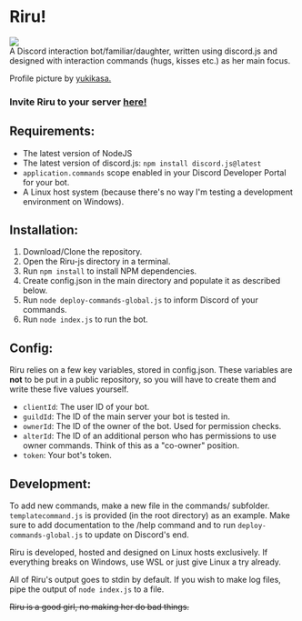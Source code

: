 # Riru!
![](https://cdn.discordapp.com/attachments/924613221627854909/930915390639444018/riru.png)  
A Discord interaction bot/familiar/daughter, written using discord.js and designed with interaction commands (hugs, kisses etc.) as her main focus.  

Profile picture by [yukikasa.](https://www.pixiv.net/en/users/260958)

### Invite Riru to your server [here!](https://discord.com/oauth2/authorize?client_id=923637342219157564&permissions=51200&scope=bot%20applications.commands)

## Requirements:
- The latest version of NodeJS
- The latest version of discord.js: `npm install discord.js@latest`
- `application.commands` scope enabled in your Discord Developer Portal for your bot.
- A Linux host system (because there's no way I'm testing a development environment on Windows).

## Installation:
1. Download/Clone the repository.
2. Open the Riru-js directory in a terminal.
3. Run `npm install` to install NPM dependencies.
4. Create config.json in the main directory and populate it as described below.
5. Run `node deploy-commands-global.js` to inform Discord of your commands.
6. Run `node index.js` to run the bot.

## Config:

Riru relies on a few key variables, stored in config.json. These variables are **not** to be put in a public repository, so you will have to create them and write these five values yourself.

- `clientId`: The user ID of your bot.
- `guildId`: The ID of the main server your bot is tested in.
- `ownerId`: The ID of the owner of the bot. Used for permission checks.
- `alterId`: The ID of an additional person who has permissions to use owner commands. Think of this as a "co-owner" position.
- `token`: Your bot's token.

## Development:

To add new commands, make a new file in the commands/ subfolder. `templatecommand.js` is provided (in the root directory) as an example. Make sure to add documentation to the /help command and to run `deploy-commands-global.js` to update on Discord's end.

Riru is developed, hosted and designed on Linux hosts exclusively. If everything breaks on Windows, use WSL or just give Linux a try already.

All of Riru's output goes to stdin by default. If you wish to make log files, pipe the output of `node index.js` to a file.

~~Riru is a good girl, no making her do bad things.~~
